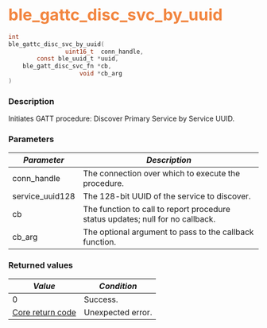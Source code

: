 ## <font color="#F2853F" style="font-size:24pt">ble\_gattc\_disc\_svc\_by\_uuid</font>

```c
int
ble_gattc_disc_svc_by_uuid(
                uint16_t  conn_handle,
        const ble_uuid_t *uuid,
    ble_gatt_disc_svc_fn *cb,
                    void *cb_arg
)
```

### Description

Initiates GATT procedure: Discover Primary Service by Service UUID.

### Parameters

| *Parameter* | *Description* |
|-------------|---------------|
| conn\_handle | The connection over which to execute the procedure. |
| service\_uuid128 | The 128-bit UUID of the service to discover. |
| cb | The function to call to report procedure status updates; null for no callback. |
| cb\_arg | The optional argument to pass to the callback function. |

### Returned values

| *Value* | *Condition* |
|---------|-------------|
| 0 | Success. |
| [Core return code](../../ble_hs_return_codes/#return-codes-core) | Unexpected error. |
